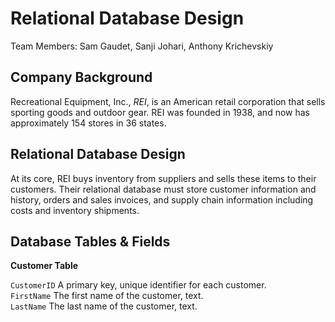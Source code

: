 # Relational Database Design

Team Members: Sam Gaudet, Sanji Johari, Anthony Krichevskiy

## Company Background

Recreational Equipment, Inc., *REI*, is an American retail corporation that sells sporting goods and outdoor gear. REI was founded in 1938, and now has approximately 154 stores in 36 states.

## Relational Database Design

At its core, REI buys inventory from suppliers and sells these items to their customers. Their relational database must store customer information and history, orders and sales invoices, and supply chain information including costs and inventory shipments.

## Database Tables & Fields

**Customer Table**

```CustomerID``` A primary key, unique identifier for each customer.  
```FirstName``` The first name of the customer, text.  
```LastName``` The last name of the customer, text.  